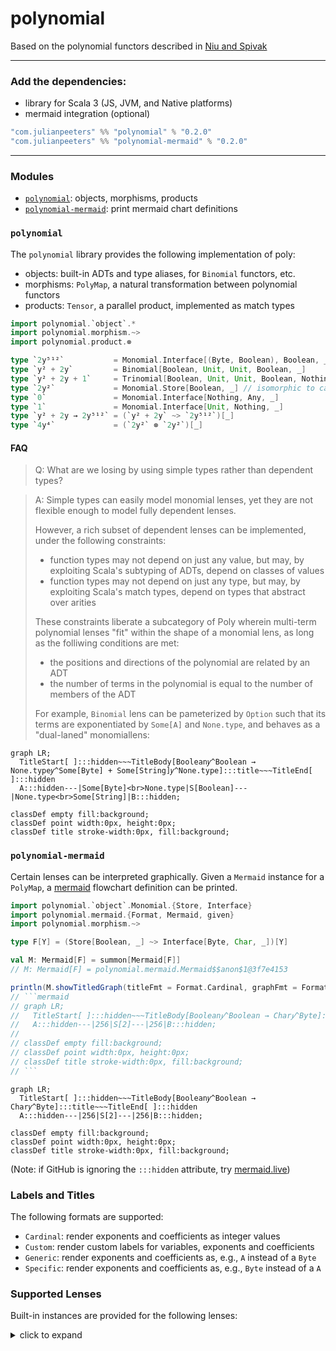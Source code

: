 # polynomial

Based on the polynomial functors described in [Niu and Spivak](https://topos.site/poly-book.pdf)

---

### Add the dependencies:
 - library for Scala 3 (JS, JVM, and Native platforms)
 - mermaid integration (optional)
 
```scala
"com.julianpeeters" %% "polynomial" % "0.2.0" 
"com.julianpeeters" %% "polynomial-mermaid" % "0.2.0"
```

---

### Modules
 - [`polynomial`](#polynomial-1): objects, morphisms, products
 - [`polynomial-mermaid`](#polynomial-mermaid): print mermaid chart definitions

### `polynomial`

The `polynomial` library provides the following implementation of poly:
 - objects: built-in ADTs and type aliases, for `Binomial` functors, etc.
 - morphisms: `PolyMap`, a natural transformation between polynomial functors
 - products: `Tensor`, a parallel product, implemented as match types

```scala
import polynomial.`object`.*
import polynomial.morphism.~>
import polynomial.product.⊗

type `2y⁵¹²`           = Monomial.Interface[(Byte, Boolean), Boolean, _]
type `y² + 2y`         = Binomial[Boolean, Unit, Unit, Boolean, _]
type `y² + 2y + 1`     = Trinomial[Boolean, Unit, Unit, Boolean, Nothing, Unit, _]
type `2y²`             = Monomial.Store[Boolean, _] // isomorphic to cats.data.Store
type `0`               = Monomial.Interface[Nothing, Any, _]
type `1`               = Monomial.Interface[Unit, Nothing, _]
type `y² + 2y → 2y⁵¹²` = (`y² + 2y` ~> `2y⁵¹²`)[_]
type `4y⁴`             = (`2y²` ⊗ `2y²`)[_]
```

#### FAQ

>Q: What are we losing by using simple types rather than dependent types?

>A: Simple types can easily model monomial lenses, yet they are not flexible
>enough to model fully dependent lenses.
>
>However, a rich subset of dependent lenses can be implemented, under the
>following constraints:
> - function types may not depend on just any value, but may, by exploiting Scala's subtyping of ADTs, depend on classes of values
> - function types may not depend on just any type, but may, by exploiting Scala's match types, depend on types that abstract over arities
>
>These constraints liberate a subcategory of Poly wherein multi-term
>polynomial lenses "fit" within the shape of a monomial lens, as long as the
>folliwing conditions are met:
> - the positions and directions of the polynomial are related by an ADT
> - the number of terms in the polynomial is equal to the number of members of the ADT
>
>For example, `Binomial` lens can be pameterized by `Option` such that its
>terms are exponentiated by `Some[A]` and `None.type`, and behaves as a
>"dual-laned" monomiallens:
>
```mermaid
graph LR;
  TitleStart[ ]:::hidden~~~TitleBody[Boolean𝑦^Boolean → None.type𝑦^Some[Byte] + Some[String]𝑦^None.type]:::title~~~TitleEnd[ ]:::hidden
  A:::hidden---|Some[Byte]<br>None.type|S[Boolean]---|None.type<br>Some[String]|B:::hidden;

classDef empty fill:background;
classDef point width:0px, height:0px;
classDef title stroke-width:0px, fill:background;
```

### `polynomial-mermaid`

Certain lenses can be interpreted graphically. Given a `Mermaid` instance for a
`PolyMap`, a [mermaid](https://mermaid.js.org/intro/) flowchart definition can be printed.

```scala
import polynomial.`object`.Monomial.{Store, Interface}
import polynomial.mermaid.{Format, Mermaid, given}
import polynomial.morphism.~>

type F[Y] = (Store[Boolean, _] ~> Interface[Byte, Char, _])[Y]

val M: Mermaid[F] = summon[Mermaid[F]]
// M: Mermaid[F] = polynomial.mermaid.Mermaid$$anon$1@3f7e4153

println(M.showTitledGraph(titleFmt = Format.Cardinal, graphFmt = Format.Specific))
// ```mermaid
// graph LR;
//   TitleStart[ ]:::hidden~~~TitleBody[Boolean𝑦^Boolean → Char𝑦^Byte]:::title~~~TitleEnd[ ]:::hidden
//   A:::hidden---|256|S[2]---|256|B:::hidden;
// 
// classDef empty fill:background;
// classDef point width:0px, height:0px;
// classDef title stroke-width:0px, fill:background;
// ```
```

```mermaid
graph LR;
  TitleStart[ ]:::hidden~~~TitleBody[Boolean𝑦^Boolean → Char𝑦^Byte]:::title~~~TitleEnd[ ]:::hidden
  A:::hidden---|256|S[2]---|256|B:::hidden;

classDef empty fill:background;
classDef point width:0px, height:0px;
classDef title stroke-width:0px, fill:background;
```
(Note: if GitHub is ignoring the `:::hidden` attribute, try [mermaid.live](https://mermaid.live/))

### Labels and Titles

The following formats are supported:
 - `Cardinal`: render exponents and coefficients as integer values
 - `Custom`: render custom labels for variables, exponents and coefficients
 - `Generic`: render exponents and coefficients as, e.g., `A` instead of a `Byte`
 - `Specific`: render exponents and coefficients as, e.g., `Byte` instead of a `A`

### Supported Lenses

Built-in instances are provided for the following lenses:

<details><summary>click to expand</summary>

##### Example: monomial state lens `Store[S, _] ~> Interface[A, B, _]`
```mermaid
graph LR;
  TitleStart[ ]:::hidden~~~TitleBody[Boolean𝑦^Boolean → Char𝑦^Byte]:::title~~~TitleEnd[ ]:::hidden
  A:::hidden---|256|S[2]---|256|B:::hidden;

classDef empty fill:background;
classDef point width:0px, height:0px;
classDef title stroke-width:0px, fill:background;
```

##### Example: monomial lens `Interface[A1, B1, _] ~> Interface[A2, B2, _]`
```mermaid
graph LR;
  TitleStart[ ]:::hidden~~~~TitleBody[Byte𝑦^Byte → Char𝑦^Byte]:::title~~~~TitleEnd[ ]:::hidden
  A:::hidden---|256|A2[ ]:::point
subgraph s[ ]
  A2:::point---MermaidPMono
  MermaidPMono[256𝑦^256]:::empty
  MermaidPMono---B2
end
B2[ ]:::point---|256|B:::hidden;

classDef empty fill:background;
classDef point width:0px, height:0px;
classDef title stroke-width:0px, fill:background;
```

##### Example: binomial state lens `Store[S, _] ~> Interface[A1, B1, A2, B2, _]`





</details>